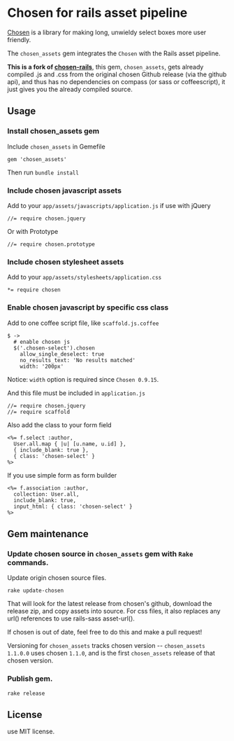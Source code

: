 # Chosen for rails asset pipeline

[Chosen](https://github.com/harvesthq/chosen) is a library for making long, unwieldy select boxes more user friendly.

The `chosen_assets` gem integrates the `Chosen` with the Rails asset pipeline.

**This is a fork of [chosen-rails](https://github.com/tsechingho/chosen-rails)**, this gem, `chosen_assets`, gets
already compiled .js and .css from the original chosen Github release (via the github api),
and thus has no dependencies on compass (or sass or coffeescript), it just gives you the already
compiled source. 

## Usage

### Install chosen_assets gem

Include `chosen_assets` in Gemefile

    gem 'chosen_assets'

Then run `bundle install`

### Include chosen javascript assets

Add to your `app/assets/javascripts/application.js` if use with jQuery

    //= require chosen.jquery

Or with Prototype

    //= require chosen.prototype

### Include chosen stylesheet assets

Add to your `app/assets/stylesheets/application.css`

    *= require chosen

### Enable chosen javascript by specific css class

Add to one coffee script file, like `scaffold.js.coffee`

    $ ->
      # enable chosen js
      $('.chosen-select').chosen
        allow_single_deselect: true
        no_results_text: 'No results matched'
        width: '200px'

Notice: `width` option is required since `Chosen 0.9.15`.

And this file must be included in `application.js`

    //= require chosen.jquery
    //= require scaffold

Also add the class to your form field

    <%= f.select :author,
      User.all.map { |u| [u.name, u.id] },
      { include_blank: true },
      { class: 'chosen-select' }
    %>

If you use simple form as form builder

    <%= f.association :author,
      collection: User.all,
      include_blank: true,
      input_html: { class: 'chosen-select' }
    %>


## Gem maintenance

### Update chosen source in `chosen_assets` gem with `Rake` commands.

Update origin chosen source files.

    rake update-chosen

That will look for the latest release from chosen's github, download the
release zip, and copy assets into source. For css files, it also replaces
any url() references to use rails-sass asset-url(). 

If chosen is out of date, feel free to do this and make a pull request! 

Versioning for `chosen_assets` tracks chosen version -- `chosen_assets 1.1.0.0`
uses chosen `1.1.0`, and is the first `chosen_assets` release of that chosen version. 

### Publish gem.

    rake release

## License

use MIT license.
